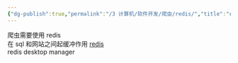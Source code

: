 ```yaml
---
{"dg-publish":true,"permalink":"/3 计算机/软件开发/爬虫/redis/","title":"redis"}
---
```



爬虫需要使用 redis  
在 sql 和网站之间起缓冲作用 [redis](../后端开发/redis.md)  
redis desktop manager